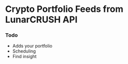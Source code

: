 # Crypto Portfolio Feeds from LunarCRUSH API

### Todo
- Adds your portfolio
- Scheduling
- Find insight